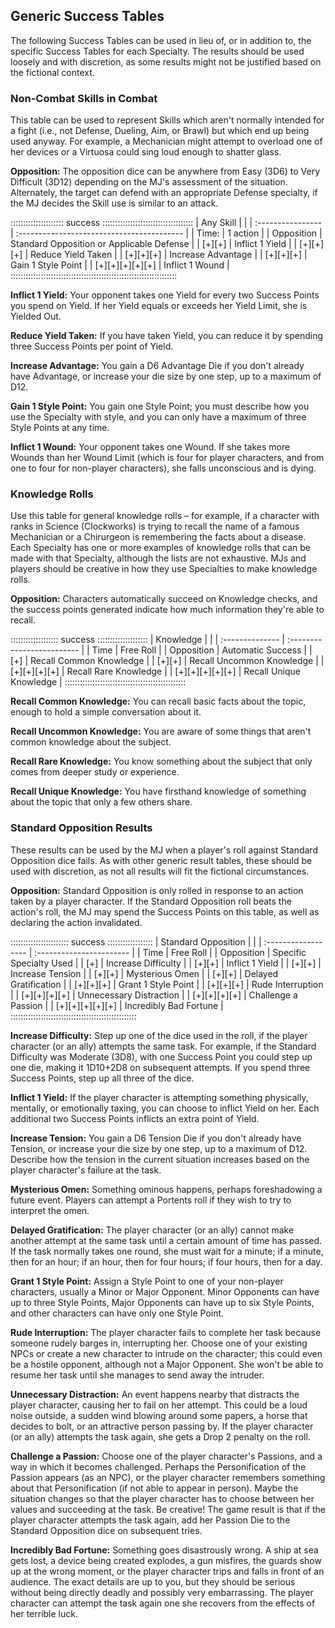 ## Generic Success Tables ## 

The following Success Tables can be used in lieu of, or in addition to,
the specific Success Tables for each Specialty. The results should be
used loosely and with discretion, as some results might not be justified
based on the fictional context.

### Non-Combat Skills in Combat

This table can be used to represent Skills which aren't normally
intended for a fight (i.e., not Defense, Dueling, Aim, or Brawl) but
which end up being used anyway. For example, a Mechanician might attempt
to overload one of her devices or a Virtuosa could sing loud enough to
shatter glass.

**Opposition:** The opposition dice can be anywhere from Easy (3D6) to
Very Difficult (3D12) depending on the MJ's assessment of the situation.
Alternately, the target can defend with an appropriate Defense
specialty, if the MJ decides the Skill use is similar to an attack.

::::::::::::::::::::: success ::::::::::::::::::::::::::::::::::::
| Any Skill         |                                            |
| :---------------- | :----------------------------------------- |
| Time:             | 1 action                                   |
| Opposition        | Standard Opposition or Applicable Defense  |
| [+][+]            | Inflict 1 Yield                            |
| [+][+][+]         | Reduce Yield Taken                         |
| [+][+][+]         | Increase Advantage                         |
| [+][+][+]         | Gain 1 Style Point                         |
| [+][+][+][+][+]   | Inflict 1 Wound                            |
::::::::::::::::::::::::::::::::::::::::::::::::::::::::::::::::::

**Inflict 1 Yield:** Your opponent takes one Yield for every two Success
Points you spend on Yield. If her Yield equals or exceeds her Yield
Limit, she is Yielded Out. 

**Reduce Yield Taken:** If you have taken Yield, you can reduce it by
spending three Success Points per point of Yield.

**Increase Advantage:** You gain a D6 Advantage Die if you don't already
have Advantage, or increase your die size by one step, up to a maximum
of D12.

**Gain 1 Style Point:** You gain one Style Point; you must describe how
you use the Specialty with style, and you can only have a maximum of
three Style Points at any time.

**Inflict 1 Wound:** Your opponent takes one Wound. If she takes more
Wounds than her Wound Limit (which is four for player characters, and
from one to four for non-player characters), she falls unconscious and
is dying.

### Knowledge Rolls

Use this table for general knowledge rolls – for example, if a character
with ranks in Science (Clockworks) is trying to recall the name of a
famous Mechanician or a Chirurgeon is remembering the facts about a
disease. Each Specialty has one or more examples of knowledge rolls that
can be made with that Specialty, although the lists are not exhaustive.
MJs and players should be creative in how they use Specialties to make
knowledge rolls.

**Opposition:** Characters automatically succeed on Knowledge checks, and
the success points generated indicate how much information they're able
to recall.

::::::::::::::::::: success ::::::::::::::::::::
| Knowledge       |                            | 
| :-------------- | :------------------------- |
| Time            | Free Roll                  |
| Opposition      | Automatic Success          |
| [+]             | Recall Common Knowledge    |
| [+][+]          | Recall Uncommon Knowledge  |
| [+][+][+][+]    | Recall Rare Knowledge      |
| [+][+][+][+][+] | Recall Unique Knowledge    |
::::::::::::::::::::::::::::::::::::::::::::::::

**Recall Common Knowledge:** You can recall basic facts about the topic,
enough to hold a simple conversation about it.

**Recall Uncommon Knowledge:** You are aware of some things that aren't
common knowledge about the subject.

**Recall Rare Knowledge:** You know something about the subject that
only comes from deeper study or experience.

**Recall Unique Knowledge:** You have firsthand knowledge of something
about the topic that only a few others share.

### Standard Opposition Results

These results can be used by the MJ when a player's roll against
Standard Opposition dice fails. As with other generic result tables,
these should be used with discretion, as not all results will fit the
fictional circumstances.

**Opposition:** Standard Opposition is only rolled in response to an
action taken by a player character. If the Standard Opposition roll
beats the action's roll, the MJ may spend the Success Points on this
table, as well as declaring the action invalidated.

::::::::::::::::::::::: success ::::::::::::::::::
| Standard Opposition |                          |
| :------------------ | :----------------------- |
| Time                | Free Roll                |
| Opposition          | Specific Specialty Used  |
| [+]                 | Increase Difficulty      |
| [+][+]              | Inflict 1 Yield          |
| [+][+]              | Increase Tension         |
| [+][+]              | Mysterious Omen          |
| [+][+]              | Delayed Gratification    |
| [+][+][+]           | Grant 1 Style Point      |
| [+][+][+]           | Rude Interruption        |
| [+][+][+][+]        | Unnecessary Distraction  |
| [+][+][+][+]        | Challenge a Passion      |
| [+][+][+][+][+]     | Incredibly Bad Fortune   |
::::::::::::::::::::::::::::::::::::::::::::::::::

**Increase Difficulty:** Step up one of the dice used in the roll, if
the player character (or an ally) attempts the same task. For example,
if the Standard Difficulty was Moderate (3D8), with one Success Point
you could step up one die, making it 1D10+2D8 on subsequent attempts. If
you spend three Success Points, step up all three of the dice.

**Inflict 1 Yield:** If the player character is attempting something
physically, mentally, or emotionally taxing, you can choose to inflict
Yield on her. Each additional two Success Points inflicts an extra point
of Yield.

**Increase Tension:** You gain a D6 Tension Die if you don't already
have Tension, or increase your die size by one step, up to a maximum of
D12. Describe how the tension in the current situation increases based
on the player character's failure at the task.

**Mysterious Omen:** Something ominous happens, perhaps foreshadowing a
future event. Players can attempt a Portents roll if they wish to try to
interpret the omen.

**Delayed Gratification:** The player character (or an ally) cannot make
another attempt at the same task until a certain amount of time has
passed. If the task normally takes one round, she must wait for a
minute; if a minute, then for an hour; if an hour, then for four hours;
if four hours, then for a day.

**Grant 1 Style Point:** Assign a Style Point to one of your non-player
characters, usually a Minor or Major Opponent. Minor Opponents can have
up to three Style Points, Major Opponents can have up to six Style
Points, and other characters can have only one Style Point.

**Rude Interruption:** The player character fails to complete her task
because someone rudely barges in, interrupting her. Choose one of your
existing NPCs or create a new character to intrude on the character;
this could even be a hostile opponent, although not a Major Opponent.
She won't be able to resume her task until she manages to send away the
intruder.

**Unnecessary Distraction:** An event happens nearby that distracts the
player character, causing her to fail on her attempt. This could be a
loud noise outside, a sudden wind blowing around some papers, a horse
that decides to bolt, or an attractive person passing by. If the player
character (or an ally) attempts the task again, she gets a Drop 2
penalty on the roll.

**Challenge a Passion:** Choose one of the player character's Passions,
and a way in which it becomes challenged. Perhaps the Personification of
the Passion appears (as an NPC), or the player character remembers
something about that Personification (if not able to appear in person).
Maybe the situation changes so that the player character has to choose
between her values and succeeding at the task. Be creative\! The game
result is that if the player character attempts the task again, add her
Passion Die to the Standard Opposition dice on subsequent tries.

**Incredibly Bad Fortune:** Something goes disastrously wrong. A ship at
sea gets lost, a device being created explodes, a gun misfires, the
guards show up at the wrong moment, or the player character trips and
falls in front of an audience. The exact details are up to you, but they
should be serious without being directly deadly and possibly very
embarrassing. The player character can attempt the task again one she
recovers from the effects of her terrible luck.

